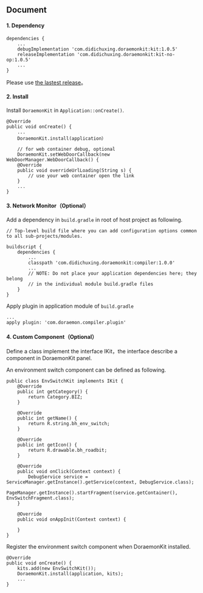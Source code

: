 ## Document

#### 1. Dependency

```
dependencies {
	...
    debugImplementation 'com.didichuxing.doraemonkit:kit:1.0.5'
    releaseImplementation 'com.didichuxing.doraemonkit:kit-no-op:1.0.5'
    ...
}
```

Please use [the lastest release](android-ReleaseNotes)。



#### 2. Install

Install `DoraemonKit` in `Application::onCreate()`.

```
@Override
public void onCreate() {
	...
    DoraemonKit.install(application）
     
    // for web container debug, optional
    DoraemonKit.setWebDoorCallback(new WebDoorManager.WebDoorCallback() {
    @Override
    public void overrideUrlLoading(String s) {
        // use your web container open the link
    }
    ...
} 
```



#### 3. Network Monitor（Optional）

Add a dependency in `build.gradle` in root of host project as following.

```
// Top-level build file where you can add configuration options common to all sub-projects/modules.

buildscript {
    dependencies {
        ...
        classpath 'com.didichuxing.doraemonkit:compiler:1.0.0'
        ...
        // NOTE: Do not place your application dependencies here; they belong
        // in the individual module build.gradle files
    }
}
```

Apply plugin in application module of `build.gradle`

```
...
apply plugin: 'com.doraemon.compiler.plugin'
```



#### 4. Custom Component（Optional）

Define a class implement the interface IKit，the interface describe a component in DoraemonKit panel.

An environment switch component can be defined as following.

```
public class EnvSwitchKit implements IKit {
    @Override
    public int getCategory() {
        return Category.BIZ;
    }
 
    @Override
    public int getName() {
        return R.string.bh_env_switch;
    }
 
    @Override
    public int getIcon() {
        return R.drawable.bh_roadbit;
    }
 
    @Override
    public void onClick(Context context) {
        DebugService service = ServiceManager.getInstance().getService(context, DebugService.class);
        PageManager.getInstance().startFragment(service.getContainer(), EnvSwitchFragment.class);
    }
 
    @Override
    public void onAppInit(Context context) {
    
    }
}
```

Register the environment switch component when DoraemonKit installed.

```
@Override
public void onCreate() {
    kits.add(new EnvSwitchKit());
    DoraemonKit.install(application, kits);
    ...
}
```